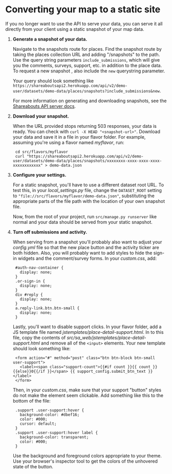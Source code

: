 Converting your map to a static site
====================================

If you no longer want to use the API to serve your data, you can serve it all
directly from your client using a static snapshot of your map data.

1. **Generate a snapshot of your data.**

   Navigate to the snapshots route for places. Find the snapshot route by taking
   the places collection URL and adding "/snapshots" to the path. Use the query
   string parameters `include_submissions`, which will give you the comments,
   surveys, support, etc. in addition to the place data. To request a new
   snapshot , also include the `new` querystring parameter.

   Your query should look something like `https://shareaboutsapi2.herokuapp.com/api/v2/demo-user/datasets/demo-data/places/snapshots?include_submissions&new`.

   For more information on generating and downloading snapshots, see the
   [Shareabouts API server docs](https://github.com/openplans/shareabouts-api/blob/master/doc/GETTING_YOUR_DATA.md).

2. **Download your snapshot.**

   When the URL provided stops returning 503 responses, your data is ready. You
   can check with `curl -X HEAD "<snapshot-url>"`. Download your data and save
   it in a file in your flavor folder. For example, assuming you're using a
   flavor named *myflavor*, run:

        cd src/flavors/myflavor
        curl "https://shareaboutsapi2.herokuapp.com/api/v2/demo-user/datasets/demo-data/places/snapshots/xxxxxxxx-xxxx-xxxx-xxxx-xxxxxxxxxxxx" > demo-data.json

3. **Configure your settings.**

   For a static snapshot, you'll have to use a different dataset root URL. To
   test this, in your *local_settings.py* file, change the `DATASET_ROOT`
   setting to `"file://src/flavors/myflavor/demo-data.json"`, substituting
   the appropriate parts of the file path with the location of your own snapshot
   file.

   Now, from the root of your project, run `src/manage.py runserver` like normal
   and your data should be served from your static snapshot.


4. **Turn off submissions and activity.**

   When serving from a snapshot you'll probably also want to adjust your
   *config.yml* file so that the new place button and the activity ticker are
   both hidden. Also, you will probably want to add styles to hide the sign-in
   widgets and the comment/survey forms. In your *custom.css*, add:

        #auth-nav-container {
          display: none;
        }
        .or-sign-in {
          display: none;
        }
        div #reply {
          display: none;
        }
        a.reply-link.btn.btn-small {
          display: none;
        }

   Lastly, you'll want to disable support clicks. In your flavor folder, add a
   JS template file named *jstemplates/place-detail-support.html*. In to this
   file, copy the contents of *src/sa_web/jstemplates/place-detail-support.html*
   and remove all of the `<input>` elements. Your new template should look
   something like:

        <form action="#" method="post" class="btn btn-block btn-small user-support">
          <label><span class="support-count">{{#if count }}{{ count }}{{else}}0{{/if }}</span> {{ support_config.submit_btn_text }}</label>
        </form>

   Then, in your *custom.css*, make sure that your support "button" styles do
   not make the element seem clickable. Add something like this to the bottom of
   the file:

        .support .user-support:hover {
          background-color: #dbef16;
          color: #000;
          cursor: default;
        }
        .support .user-support:hover label {
          background-color: transparent;
          color: #000;
        }

   Use the background and foreground colors appropriate to your theme. Use your
   browser's inspector tool to get the colors of the unhovered state of the 
   button.
